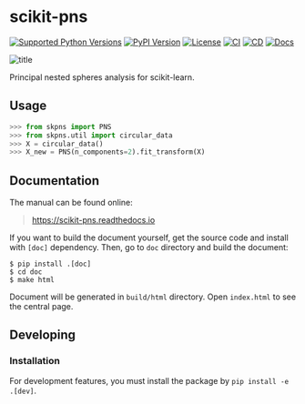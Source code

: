 # scikit-pns

[![Supported Python Versions](https://img.shields.io/pypi/pyversions/scikit-pns.svg)](https://pypi.python.org/pypi/scikit-pns/)
[![PyPI Version](https://img.shields.io/pypi/v/scikit-pns.svg)](https://pypi.python.org/pypi/scikit-pns/)
[![License](https://img.shields.io/github/license/JSS95/scikit-pns)](https://github.com/JSS95/scikit-pns/blob/master/LICENSE)
[![CI](https://github.com/JSS95/scikit-pns/actions/workflows/ci.yml/badge.svg)](https://github.com/JSS95/scikit-pns/actions/workflows/ci.yml)
[![CD](https://github.com/JSS95/scikit-pns/actions/workflows/cd.yml/badge.svg)](https://github.com/JSS95/scikit-pns/actions/workflows/cd.yml)
[![Docs](https://readthedocs.org/projects/scikit-pns/badge/?version=latest)](https://scikit-pns.readthedocs.io/en/latest/?badge=latest)

![title](https://scikit-pns.readthedocs.io/en/latest/_images/plot-header.png)

Principal nested spheres analysis for scikit-learn.

## Usage

```python
>>> from skpns import PNS
>>> from skpns.util import circular_data
>>> X = circular_data()
>>> X_new = PNS(n_components=2).fit_transform(X)
```

## Documentation

The manual can be found online:

> https://scikit-pns.readthedocs.io

If you want to build the document yourself, get the source code and install with `[doc]` dependency.
Then, go to `doc` directory and build the document:

```
$ pip install .[doc]
$ cd doc
$ make html
```

Document will be generated in `build/html` directory. Open `index.html` to see the central page.

## Developing

### Installation

For development features, you must install the package by `pip install -e .[dev]`.
